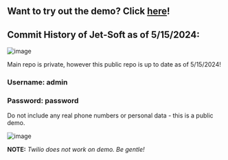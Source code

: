 ## Want to try out the demo? Click [here](https://demo.d1wdt1x8648ubf.amplifyapp.com/)!

## Commit History of Jet-Soft as of 5/15/2024:
![image](https://github.com/niksuyko/jet-soft-public/assets/152563000/36fa1d95-010b-4699-8e59-3a1cc0984427)

Main repo is private, however this public repo is up to date as of 5/15/2024!

### Username: admin
### Password: password

Do not include any real phone numbers or personal data - this is a public demo.

![image](https://github.com/niksuyko/jet-soft-public/assets/152563000/d00037cf-1e18-4f26-838d-63c5442abf12)


**NOTE:** *Twilio does not work on demo. Be gentle!*
